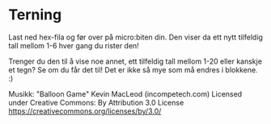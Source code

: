 # Terning

Last ned hex-fila og før over på micro:biten din. 
Den viser da ett nytt tilfeldig tall mellom 1-6 hver gang du rister den!

Trenger du den til å vise noe annet, ett tilfeldig tall mellom 1-20 eller kanskje et tegn? 
Se om du får det til! Det er ikke så mye som må endres i blokkene. :)


Musikk: "Balloon Game" Kevin MacLeod (incompetech.com) Licensed under Creative Commons: By Attribution 3.0 License https://creativecommons.org/licenses/by/3.0/
